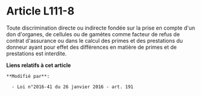# Article L111-8

Toute discrimination directe ou indirecte fondée sur la prise en compte d'un don d'organes, de cellules ou de gamètes comme
facteur de refus de contrat d'assurance ou dans le calcul des primes et des prestations du donneur ayant pour effet des
différences en matière de primes et de prestations est interdite.

**Liens relatifs à cet article**

	**Modifié par**:

	  - Loi n°2016-41 du 26 janvier 2016 - art. 191

